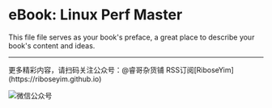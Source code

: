 # eBook: Linux Perf Master

This file file serves as your book's preface, a great place to describe your book's content and ideas.

<hr>
更多精彩内容，请扫码关注公众号：@睿哥杂货铺  
RSS订阅[RiboseYim](https://riboseyim.github.io)

![微信公众号](http://o8m8ngokc.bkt.clouddn.com/qrcode_for_gh_896dd3dd5255_344.jpg)

